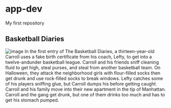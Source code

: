# app-dev
My first repository
## Basketball Diaries
![image](https://github.com/mixjorgensen/app-dev/assets/152190925/3a51bf21-526a-43d0-b9ab-ab1c5c8ec6c4)
In the first entry of The Basketball Diaries, a thirteen-year-old Carroll uses a fake birth certificate from his coach, Lefty, to get into a twelve-andunder basketball league. Carroll and his friends sniff cleaning fluid to get high, steal purses, and steal from another basketball team. On Halloween, they attack the neighborhood girls with flour-filled socks then get drunk and use rock-filled socks to break windows. Lefty catches some of his players sniffing glue, but Carroll dumps his before getting caught. Carroll and his family move into their new apartment in the tip of Manhattan. Carroll and the gang get drunk, but one of them drinks too much and has to get his stomach pumped.

